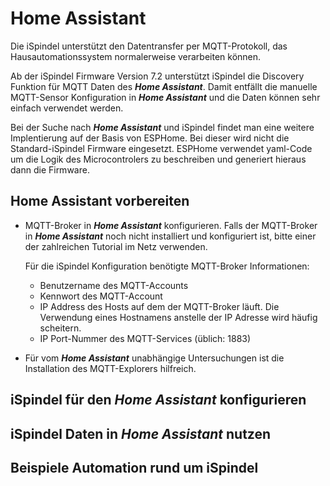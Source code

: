 # Home Assistant
Die iSpindel unterstützt den Datentransfer per MQTT-Protokoll, das Hausautomationssystem normalerweise verarbeiten können. 

Ab der iSpindel Firmware Version 7.2 unterstützt iSpindel die Discovery Funktion für MQTT Daten des **<em>Home Assistant</em>**. Damit entfällt die manuelle MQTT-Sensor Konfiguration in **<em>Home Assistant</em>** und die Daten können sehr einfach verwendet werden.

Bei der Suche nach **<em>Home Assistant</em>** und iSpindel findet man eine weitere Implentierung auf der Basis von ESPHome. Bei dieser wird nicht die Standard-iSpindel Firmware eingesetzt. ESPHome verwendet yaml-Code um die Logik des Microcontrolers zu beschreiben und generiert hieraus dann die Firmware.

## Home Assistant vorbereiten

- MQTT-Broker in **<em>Home Assistant</em>** konfigurieren. 
Falls der MQTT-Broker in **<em>Home Assistant</em>** noch nicht installiert und konfiguriert ist, bitte einer der zahlreichen Tutorial im Netz verwenden.

   Für die iSpindel Konfiguration benötigte MQTT-Broker Informationen:
   
   - Benutzername des MQTT-Accounts
   - Kennwort des MQTT-Account
   - IP Address des Hosts auf dem der MQTT-Broker läuft. Die Verwendung eines Hostnamens anstelle der IP Adresse wird häufig scheitern.
   - IP Port-Nummer des MQTT-Services (üblich: 1883)

- Für vom **<em>Home Assistant</em>** unabhängige Untersuchungen ist die Installation des MQTT-Explorers hilfreich.

## iSpindel für den **<em>Home Assistant</em>** konfigurieren


## iSpindel Daten in **<em>Home Assistant</em>** nutzen

## Beispiele Automation rund um iSpindel